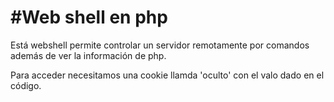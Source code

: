#Web shell en php
=========================
Está webshell permite controlar un servidor remotamente por comandos además de ver la información de php.

Para acceder necesitamos una cookie llamda 'oculto' con el valo dado en el código.
